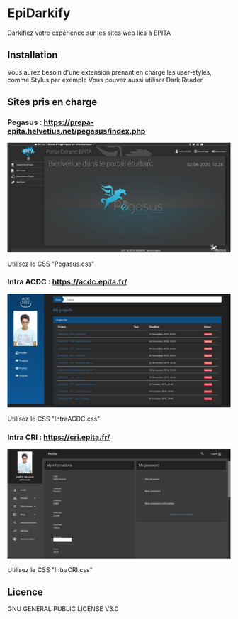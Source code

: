 # EpiDarkify
Darkifiez votre expérience sur les sites web liés à EPITA

## Installation
Vous aurez besoin d'une extension prenant en charge les user-styles, comme Stylus par exemple
Vous pouvez aussi utiliser Dark Reader

## Sites pris en charge
### Pegasus : https://prepa-epita.helvetius.net/pegasus/index.php

![Pegasus](/screenshots/pegasus.png)

Utilisez le CSS "Pegasus.css"


### Intra ACDC : https://acdc.epita.fr/
![IntraACDC](/screenshots/IntraACDC.png)

Utilisez le CSS "IntraACDC.css"

### Intra CRI : https://cri.epita.fr/
![IntraCRI](/screenshots/IntraCRI.png)

Utilisez le CSS "IntraCRI.css"

## Licence
GNU GENERAL PUBLIC LICENSE V3.0
